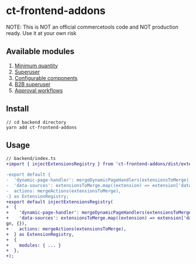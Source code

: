 # ct-frontend-addons

NOTE:
This is NOT an official commercetools code and NOT production ready. Use it at your own risk

## Available modules
1. [Minimum quantity](src/minimum-quantity/README.md)
1. [Superuser](src/superuser/README.md)
1. [Configurable components](src/configurable-products/README.md)
1. [B2B superuser](src/superuser-b2b/README.md)
1. [Approval workflows](src/approval-workflows/README.md)

## Install
```
// cd backend directory
yarn add ct-frontend-addons
```

## Usage

```diff
// backend/index.ts
+import { injectExtensionsRegistry } from 'ct-frontend-addons/dist/extensions';

-export default {
-  'dynamic-page-handler': mergeDynamicPageHandlers(extensionsToMerge),
-  'data-sources': extensionsToMerge.map((extension) => extension['data-sources'] || {}).reduce(Object.assign, {}),
-  actions: mergeActions(extensionsToMerge),
-} as ExtensionRegistry;
+export default injectExtensionsRegistry(
+  {
+    'dynamic-page-handler': mergeDynamicPageHandlers(extensionsToMerge),
+    'data-sources': extensionsToMerge.map((extension) => extension['data-sources'] || {}).reduce(Object.assi
gn, {}),
+    actions: mergeActions(extensionsToMerge),
+  } as ExtensionRegistry,
+  {
+    modules: { ... }
+  },
+);
```
